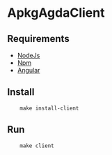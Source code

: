# ApkgAgdaClient

Requirements
------------
- [NodeJs](https://nodejs.org/es/)
- [Npm](https://docs.npmjs.com/getting-started/installing-node)
- [Angular](https://www.npmjs.com/package/@angular/cli)

Install
-------

```
    make install-client
```

Run
-----
```
    make client
```
